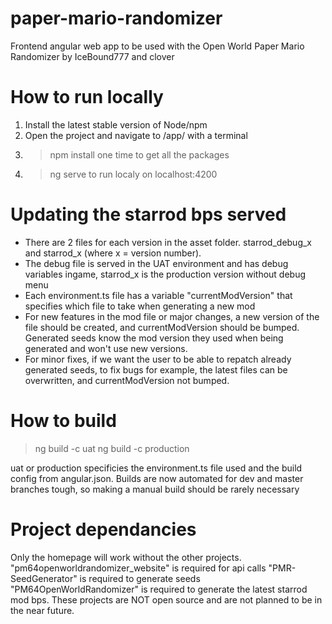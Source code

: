 # paper-mario-randomizer
Frontend angular web app to be used with the Open World Paper Mario Randomizer by IceBound777 and clover
# How to run locally
1. Install the latest stable version of Node/npm
2. Open the project and navigate to /app/ with a terminal
3. > npm install one time to get all the packages
4. > ng serve to run localy on localhost:4200

# Updating the starrod bps served
- There are 2 files for each version in the asset folder. starrod_debug_x and starrod_x (where x = version number).
- The debug file is served in the UAT environment and has debug variables ingame, starrod_x is the production version without debug menu
- Each environment.ts file has a variable "currentModVersion" that specifies which file to take when generating a new mod
- For new features in the mod file or major changes, a new version of the file should be created, and currentModVersion should be bumped.
  Generated seeds know the mod version they used when being generated and won't use new versions.
- For minor fixes, if we want the user to be able to repatch already generated seeds, to fix bugs for example, the latest files can be overwritten, and currentModVersion not bumped.

# How to build
> ng build -c uat 
> ng build -c production

uat or production specificies the environment.ts file used and the build config from angular.json.
Builds are now automated for dev and master branches tough, so making a manual build should be rarely necessary

# Project dependancies
Only the homepage will work without the other projects. 
"pm64openworldrandomizer_website" is required for api calls
"PMR-SeedGenerator" is required to generate seeds
"PM64OpenWorldRandomizer" is required to generate the latest starrod mod bps.
These projects are NOT open source and are not planned to be in the near future.